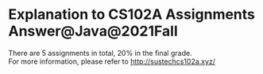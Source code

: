 # Explanation to CS102A Assignments Answer@Java@2021Fall
There are 5 assignments in total, 20% in the final grade.      
For more information, please refer to http://sustechcs102a.xyz/

